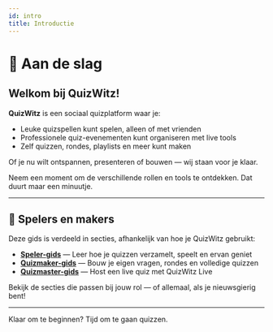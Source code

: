 ```yaml
---
id: intro
title: Introductie
---
```


# 🎉 Aan de slag

## Welkom bij QuizWitz!

**QuizWitz** is een sociaal quizplatform waar je:

- Leuke quizspellen kunt spelen, alleen of met vrienden
- Professionele quiz-evenementen kunt organiseren met live tools
- Zelf quizzen, rondes, playlists en meer kunt maken

Of je nu wilt ontspannen, presenteren of bouwen — wij staan voor je klaar.

Neem een moment om de verschillende rollen en tools te ontdekken. Dat duurt maar een minuutje.

---

## 👥 Spelers en makers

Deze gids is verdeeld in secties, afhankelijk van hoe je QuizWitz gebruikt:

- [**Speler-gids**](players/001-playing-quizwitz.md) — Leer hoe je quizzen verzamelt, speelt en ervan geniet
- [**Quizmaker-gids**](editor/002-for-the-quizmakers.md) — Bouw je eigen vragen, rondes en volledige quizzen
- [**Quizmaster-gids**](quizmaster/001-introduction.md) — Host een live quiz met QuizWitz Live

Bekijk de secties die passen bij jouw rol — of allemaal, als je nieuwsgierig bent!

---

Klaar om te beginnen? Tijd om te gaan quizzen.
